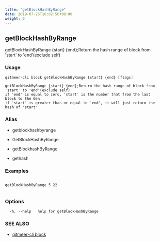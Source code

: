 ```yaml
---
title: "getBlockHashByRange"
date: 2019-07-25T10:02:56+08:00
weight: 0
---
```


## getBlockHashByRange

getBlockHashByRange {start} {end};Return the hash range of block from 'start' to 'end'(exclude self)

### Usage

```
qitmeer-cli block getBlockHashByRange {start} {end} [flags]
```


	getBlockHashByRange {start} {end};Return the hash range of block from 'start' to 'end'(exclude self)
	if 'end' is equal to zero, 'start' is the number that from the last block to the Gen
	if 'start' is greater than or equal to 'end', it will just return the hash of 'start'

### Alias

- getblockhashbyrange

- GetBlockHashByRange

- getBlockhashByRange

- gethash

### Examples

```

getBlockHashByRange 5 22
	
```

### Options

```
  -h, --help   help for getBlockHashByRange
```

### SEE ALSO

* [qitmeer-cli block](/en/reference/qitmeer-cli/block/)	 

